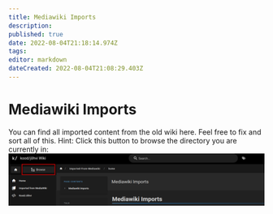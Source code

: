 ```yaml
---
title: Mediawiki Imports
description: 
published: true
date: 2022-08-04T21:18:14.974Z
tags: 
editor: markdown
dateCreated: 2022-08-04T21:08:29.403Z
---
```


# Mediawiki Imports
You can find all imported content from the old wiki here.
Feel free to fix and sort all of this.
Hint: Click this button to browse the directory you are currently in:
![tree.png](/tree.png)